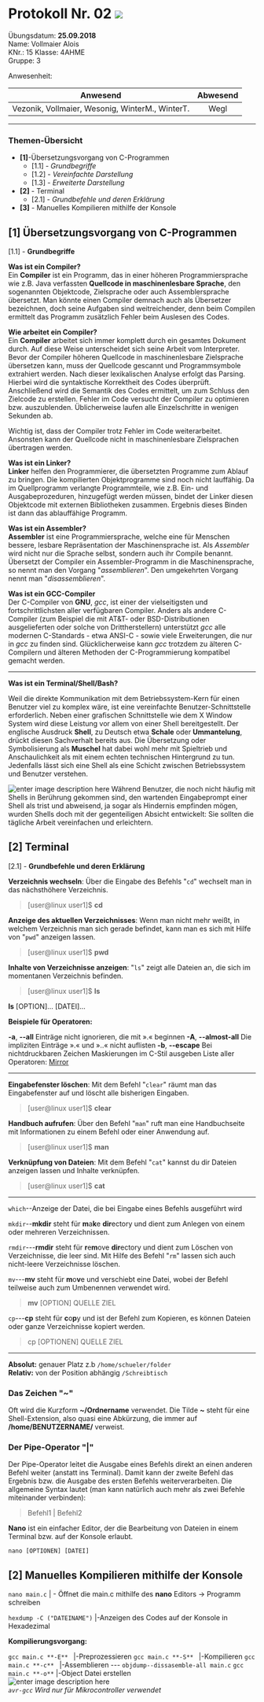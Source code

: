 
# Protokoll Nr. 02  ![](https://upload.wikimedia.org/wikipedia/commons/thumb/3/30/HTL_Kaindorf_Logo.svg/300px-HTL_Kaindorf_Logo.svg.png) 
Übungsdatum: **25.09.2018**  
Name: Vollmaier Alois  
KNr.: 15 Klasse: 4AHME  
Gruppe: 3  

Anwesenheit:  

| Anwesend | Abwesend|
| ------------- |:-------------:|
| Vezonik, Vollmaier, Wesonig, WinterM., WinterT.    | Wegl |

___
### Themen-Übersicht
 - **[1]**-Übersetzungsvorgang von C-Programmen
	 - [1.1] - *Grundbegriffe* 
	 - [1.2] - *Vereinfachte Darstellung* 
	 - [1.3] - *Erweiterte Darstellung* 
 - **[2]** - Terminal
	 - [2.1] - *Grundbefehle und deren Erklärung* 
 - **[3]** - Manuelles Kompilieren mithilfe der Konsole
	  

## [1] Übersetzungsvorgang von C-Programmen
[1.1] - **Grundbegriffe** 

**Was ist ein Compiler?**  
Ein **Compiler** ist ein Programm, das in einer höheren Programmiersprache wie z.B. Java verfassten **Quellcode in maschinenlesbare Sprache**, den sogenannten Objektcode, Zielsprache oder auch Assemblersprache übersetzt. Man könnte einen Compiler demnach auch als Übersetzer bezeichnen, doch seine Aufgaben sind weitreichender, denn beim Compilen ermittelt das Programm zusätzlich Fehler beim Auslesen des Codes.

**Wie arbeitet ein Compiler?**  
Ein **Compiler** arbeitet sich immer komplett durch ein gesamtes Dokument durch. Auf diese Weise unterscheidet sich seine Arbeit vom  Interpreter. Bevor der Compiler höheren Quellcode in maschinenlesbare Zielsprache übersetzen kann, muss der Quellcode gescannt und Programmsymbole extrahiert werden. Nach dieser lexikalischen Analyse erfolgt das Parsing. Hierbei wird die syntaktische Korrektheit des Codes überprüft. Anschließend wird die Semantik des Codes ermittelt, um zum Schluss den Zielcode zu erstellen. Fehler im Code versucht der Compiler zu optimieren bzw. auszublenden. Üblicherweise laufen alle Einzelschritte in wenigen Sekunden ab.

Wichtig ist, dass der Compiler trotz Fehler im Code weiterarbeitet. Ansonsten kann der Quellcode nicht in maschinenlesbare Zielsprachen übertragen werden.

**Was ist ein Linker?**  
**Linker** helfen den Programmierer, die übersetzten Programme zum Ablauf zu bringen. Die kompilierten Objektprogramme sind noch nicht lauffähig. Da im Quellprogramm verlangte Programmteile, wie z.B. Ein- und Ausgabeprozeduren, hinzugefügt werden müssen, bindet der Linker diesen Objektcode mit externen Bibliotheken zusammen. Ergebnis dieses Binden ist dann das ablauffähige Programm.

**Was ist ein Assembler?**  
**Assembler** ist eine Programmiersprache, welche eine für Menschen bessere, lesbare Repräsentation der Maschinensprache ist. Als _Assembler_ wird nicht nur die Sprache selbst, sondern auch ihr Compile benannt. Übersetzt der Compiler ein Assembler-Programm in die Maschinensprache, so nennt man den Vorgang "_assemblieren_". Den umgekehrten Vorgang nennt man "_disassemblieren_".

**Was ist ein GCC-Compiler**  
Der C-Compiler von **GNU**, _gcc_, ist einer der vielseitigsten und fortschrittlichsten aller verfügbaren Compiler. Anders als andere C-Compiler (zum Beispiel die mit AT&T- oder BSD-Distributionen ausgelieferten oder solche von Drittherstellern) unterstützt _gcc_ alle modernen C-Standards - etwa ANSI-C - sowie viele Erweiterungen, die nur in _gcc_ zu finden sind. Glücklicherweise kann _gcc_ trotzdem zu älteren C-Compilern und älteren Methoden der C-Programmierung kompatibel gemacht werden.
___

**Was ist ein Terminal/Shell/Bash?**

Weil die direkte Kommunikation mit dem Betriebssystem-Kern für einen Benutzer viel zu komplex wäre, ist eine vereinfachte Benutzer-Schnittstelle erforderlich. Neben einer grafischen Schnittstelle wie dem X Window System wird diese Leistung vor allem von einer Shell bereitgestellt. Der englische Ausdruck **Shell**, zu Deutsch etwa **Schale** oder **Ummantelung**, drückt diesen Sachverhalt bereits aus. Die Übersetzung oder Symbolisierung als **Muschel** hat dabei wohl mehr mit Spieltrieb und Anschaulichkeit als mit einem echten technischen Hintergrund zu tun. Jedenfalls lässt sich eine Shell als eine Schicht zwischen Betriebssystem und Benutzer verstehen.

![enter image description here](https://previews.dropbox.com/p/thumb/AAOgRdbWDeo8BQlCHqk5CcX8PdcQV6XoFLOU3LM4Fa9ya4m_bte9fk9QU2PbE3Z0B_6_YnAZCM820Qe1fDCkvIo-0RgAgLPUbtGkSgTDAUP8LYGF_NIDdd_ls9p7I35PdIN6Qoid0hx2qFlYNPrs0bbCdLPuuhR6CgUUL5Qkv9jEavqBMKZz3nQF4wJcuFZl5tJUi3V7Pe-QAflCttx6ncIq1UVgliR7t6UUOpT-Jz76VQ/p.png?size=1600x1200&size_mode=3)
Während Benutzer, die noch nicht häufig mit Shells in Berührung gekommen sind, den wartenden Eingabeprompt einer Shell als trist und abweisend, ja sogar als Hindernis empfinden mögen, wurden Shells doch mit der gegenteiligen Absicht entwickelt: Sie sollten die tägliche Arbeit vereinfachen und erleichtern.

## [2] Terminal
[2.1] - **Grundbefehle und deren Erklärung** 

**Verzeichnis wechseln**: Über die Eingabe des Befehls "`cd`" wechselt man in das nächsthöhere Verzeichnis.

> [user@linux user1]$  **cd**

**Anzeige des aktuellen Verzeichnisses**: Wenn man nicht mehr weißt, in welchem Verzeichnis man sich gerade befindet, kann man es sich mit Hilfe von "`pwd`" anzeigen lassen.

> [user@linux user1]$  **pwd**

**Inhalte von Verzeichnisse anzeigen**: "`ls`" zeigt alle Dateien an, die sich im momentanen Verzeichnis befinden.

> [user@linux user1]$  **ls**

**ls** [OPTION]… [DATEI]…

**Beispiele für Operatoren:**  

**-a**, **--all**
              Einträge nicht ignorieren, die mit ».« beginnen
              **-A**, **--almost-all**
              Die impliziten Einträge ».« und »..« nicht auflisten
              **-b**, **--escape**
              Bei nichtdruckbaren Zeichen Maskierungen im C-Stil ausgeben
Liste aller Operatoren: [Mirror
](http://manpages.ubuntu.com/manpages/bionic/de/man1/ls.1.html)
___
**Eingabefenster löschen**: Mit dem Befehl "`clear`" räumt man das Eingabefenster auf und löscht alle bisherigen Eingaben.

> [user@linux user1]$  **clear**            


**Handbuch aufrufen**: Über den Befehl "`man`" ruft man eine Handbuchseite mit Informationen zu einem Befehl oder einer Anwendung auf.
> [user@linux user1]$  **man**            
  
  **Verknüpfung von Dateien**: Mit dem Befehl "`cat`" kannst du dir Dateien anzeigen lassen und Inhalte verknüpfen.
> [user@linux user1]$  **cat**    
  ___

  `which`--Anzeige der Datei, die bei Eingabe eines Befehls ausgeführt wird

`mkdir`--**mkdir** steht für **m**a**k**e **dir**ectory und dient zum Anlegen von einem oder mehreren Verzeichnissen.

`rmdir`---**rmdir** steht für **r**e**m**ove **dir**ectory und dient zum Löschen von Verzeichnisse, die leer sind. Mit Hilfe des Befehl "`rm`" lassen sich auch nicht-leere Verzeichnisse löschen.

`mv`---**mv** steht für **m**o**v**e und verschiebt eine Datei, wobei der Befehl teilweise auch zum Umbenennen verwendet wird.

> **mv** [OPTION] QUELLE ZIEL

`cp`---**cp** steht für **c**o**p**y und ist der Befehl zum Kopieren, es können Dateien oder ganze Verzeichnisse kopiert werden.

> cp [OPTIONEN] QUELLE ZIEL
___
**Absolut:** genauer Platz z.b `/home/schueler/folder`  
**Relativ:**  von der Position abhängig `/Schreibtisch`

### Das Zeichen  **"~"**

Oft wird die Kurzform  **~/Ordnername**  verwendet. Die Tilde  **~**  steht für eine Shell-Extension, also quasi eine Abkürzung, die immer auf  **/home/BENUTZERNAME/**  verweist.

### Der Pipe-Operator **"|"**

Der Pipe-Operator leitet die Ausgabe eines Befehls direkt an einen anderen Befehl weiter (anstatt ins Terminal). Damit kann der zweite Befehl das Ergebnis bzw. die Ausgabe des ersten Befehls weiterverarbeiten. Die allgemeine Syntax lautet (man kann natürlich auch mehr als zwei Befehle miteinander verbinden):

> Befehl1 | Befehl2
> 
**Nano** ist ein einfacher Editor, der die Bearbeitung von Dateien in einem Terminal bzw. auf der Konsole erlaubt.

    nano [OPTIONEN] [DATEI]

## [2] Manuelles Kompilieren mithilfe der Konsole

`nano main.c` | - Öffnet die main.c mithilfe des **nano** Editors -> Programm schreiben

`hexdump -C ("DATEINAME")` |-Anzeigen des Codes auf der Konsole in Hexadezimal 

**Kompilierungsvorgang:**

`gcc main.c **-E** ` |-Preprozessieren
`gcc main.c **-S** ` |-Kompilieren
`gcc main.c **-c** ` |-Assemblieren     --- `objdump--dissasemble-all main.c`
`gcc main.c **-o**`  |-Object Datei erstellen  
![enter image description here](https://previews.dropbox.com/p/orig/AAPWcz16EOy_7cC9q1dpx-aMVHgNgGhNB5kNXb48z9bVSuLbKHv7_xh_4eq-y_d5uhz75Ehz4QGYBdGzT_aW-qdciB7r8ECLvifjqf0gZhLueJbEPApYbTqZYLtOhprhD5fAV9ikNjasvc5zKYcJpvOxVAzQxmpO-5P8xXK9P0HV2B-8jl1gGNFt20GiRPqC28gPnM9VVOOOEPGT3Cag2oP_/p.svg?size=1600x1200&size_mode=3)  
  *`avr-gcc` Wird nur für Mikrocontroller verwendet*

